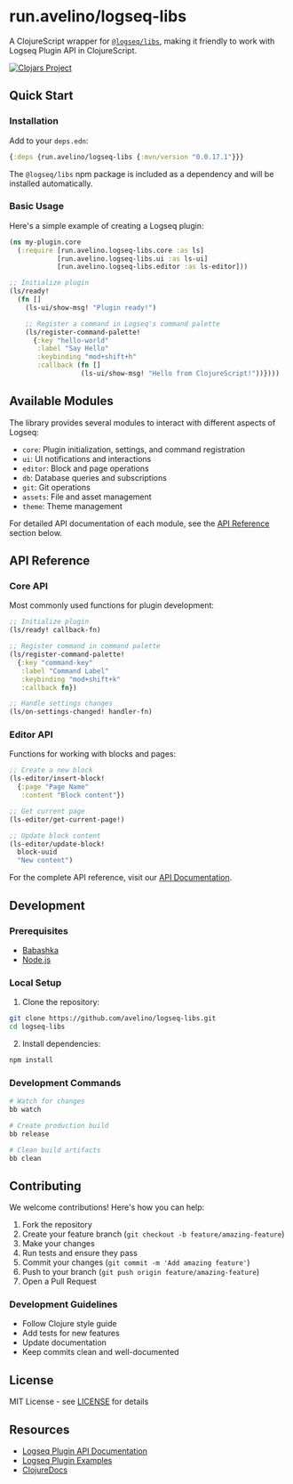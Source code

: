 # run.avelino/logseq-libs

A ClojureScript wrapper for [`@logseq/libs`](https://logseq.github.io/plugins/), making it friendly to work with Logseq Plugin API in ClojureScript.

[![Clojars Project](https://img.shields.io/clojars/v/run.avelino/logseq-libs.svg)](https://clojars.org/run.avelino/logseq-libs)

## Quick Start

### Installation

Add to your `deps.edn`:

```clojure
{:deps {run.avelino/logseq-libs {:mvn/version "0.0.17.1"}}}
```

The `@logseq/libs` npm package is included as a dependency and will be installed automatically.

### Basic Usage

Here's a simple example of creating a Logseq plugin:

```clojure
(ns my-plugin.core
  (:require [run.avelino.logseq-libs.core :as ls]
            [run.avelino.logseq-libs.ui :as ls-ui]
            [run.avelino.logseq-libs.editor :as ls-editor]))

;; Initialize plugin
(ls/ready!
  (fn []
    (ls-ui/show-msg! "Plugin ready!")

    ;; Register a command in Logseq's command palette
    (ls/register-command-palette!
      {:key "hello-world"
       :label "Say Hello"
       :keybinding "mod+shift+h"
       :callback (fn []
                  (ls-ui/show-msg! "Hello from ClojureScript!"))})))
```

## Available Modules

The library provides several modules to interact with different aspects of Logseq:

- `core`: Plugin initialization, settings, and command registration
- `ui`: UI notifications and interactions
- `editor`: Block and page operations
- `db`: Database queries and subscriptions
- `git`: Git operations
- `assets`: File and asset management
- `theme`: Theme management

For detailed API documentation of each module, see the [API Reference](#api-reference) section below.

## API Reference

### Core API
Most commonly used functions for plugin development:

```clojure
;; Initialize plugin
(ls/ready! callback-fn)

;; Register command in command palette
(ls/register-command-palette!
  {:key "command-key"
   :label "Command Label"
   :keybinding "mod+shift+k"
   :callback fn})

;; Handle settings changes
(ls/on-settings-changed! handler-fn)
```

### Editor API
Functions for working with blocks and pages:

```clojure
;; Create a new block
(ls-editor/insert-block!
  {:page "Page Name"
   :content "Block content"})

;; Get current page
(ls-editor/get-current-page!)

;; Update block content
(ls-editor/update-block!
  block-uuid
  "New content")
```

For the complete API reference, visit our [API Documentation](https://cljdoc.org/d/run.avelino/logseq-libs/CURRENT).

## Development

### Prerequisites

- [Babashka](https://github.com/babashka/babashka#installation)
- [Node.js](https://nodejs.org/)

### Local Setup

1. Clone the repository:
```bash
git clone https://github.com/avelino/logseq-libs.git
cd logseq-libs
```

2. Install dependencies:
```bash
npm install
```

### Development Commands

```bash
# Watch for changes
bb watch

# Create production build
bb release

# Clean build artifacts
bb clean
```

## Contributing

We welcome contributions! Here's how you can help:

1. Fork the repository
2. Create your feature branch (`git checkout -b feature/amazing-feature`)
3. Make your changes
4. Run tests and ensure they pass
5. Commit your changes (`git commit -m 'Add amazing feature'`)
6. Push to your branch (`git push origin feature/amazing-feature`)
7. Open a Pull Request

### Development Guidelines

- Follow Clojure style guide
- Add tests for new features
- Update documentation
- Keep commits clean and well-documented

## License

MIT License - see [LICENSE](LICENSE) for details

## Resources

- [Logseq Plugin API Documentation](https://logseq.github.io/plugins/)
- [Logseq Plugin Examples](https://github.com/logseq/logseq-plugin-samples)
- [ClojureDocs](https://clojuredocs.org/)

